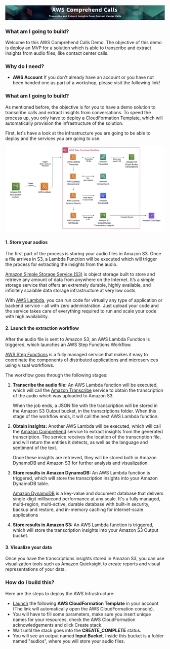 ![Banner](src/Images/banner.png)

### What am I going to build?
Welcome to this AWS Comprehend Calls Demo. The objective of this demo is deploy an MVP for a solution which is able to transcribe and extract insights from audio files, like contact center calls. 


### Why do I need?
  
* **AWS Account** If you don't already have an account or you have not been handed one as part of a workshop, please visit the following link! 

### What am I going to build?

As mentioned before, the objective is for you to have a demo solution to transcribe calls and extract insights from conversations. To speed the process up, you only have to deploy a CloudFormation Template, which will automatically provision the infrastructure of the solution. 

First, let's have a look at the infrastructure you are going to be able to deploy and the services you are going to use.

![Architecture](src/Images/architecture.png)


#### 1. Store your audios 

The first part of the process is storing your audio files in Amazon S3. Once a file arrives in S3, a Lambda Function will be executed which will trigger the process for extracting the insights from the audio. 

[Amazon Simple Storage Service (S3)](https://aws.amazon.com/s3/) is object storage built to store and retrieve any amount of data from anywhere on the Internet. It’s a simple storage service that offers an extremely durable, highly available, and infinitely scalable data storage infrastructure at very low costs.   

With [AWS Lambda](https://aws.amazon.com/lambda/), you can run code for virtually any type of application or backend service - all with zero administration. Just upload your code and the service takes care of everything required to run and scale your code with high availability. 


#### 2. Launch the extraction workflow

After the audio file is sent to Amazon S3, an AWS Lambda Function is triggered, which launches an AWS Step Functions Workflow. 

[AWS Step Functions](https://aws.amazon.com/step-functions/) is a fully managed service that makes it easy to coordinate the components of distributed applications and microservices using visual workflows.

The workflow goes through the following stages:

1. **Transcribe the audio file:** An AWS Lambda function will be executed, which will call the [Amazon Transcribe](https://aws.amazon.com/transcribe/) service to obtain the transcription of the audio which was uploaded to Amazon S3. 
    
    When the job ends, a JSON file with the transcription will be stored in the Amazon S3 Output bucket, in the transcriptions folder. When this stage of the workflow ends, it will call the next AWS Lambda function.

2. **Obtain insights:** Another AWS Lambda will be executed, which will call the [Amazon Comprehend](https://aws.amazon.com/comprehend/) service to extract insights from the generated transcription. The service receives the location of the transcription file, and will return the entities it detects, as well as the language and sentiment of the text.

    Once these insights are retrieved, they will be stored both in Amazon DynamoDB and Amazon S3 for further analysis and visualization. 

3. **Store results in Amazon DynamoDB:** An AWS Lambda function is triggered, which will store the transcription insights into your Amazon DynamoDB table.

    [Amazon DynamoDB](https://aws.amazon.com/dynamodb/) is a key-value and document database that delivers single-digit millisecond performance at any scale. It's a fully managed, multi-region, multi-active, durable database with built-in security, backup and restore, and in-memory caching for internet-scale applications

4. **Store results in Amazon S3:** An AWS Lambda function is triggered, which will store the transcription insights into your Amazon S3 Output bucket.


#### 3. Visualize your data

Once you have the transcriptions insights stored in Amazon S3, you can use visualization tools such as Amazon Quicksight to create reports and visual representations of your data.

### How do I build this?

Here are the steps to deploy the AWS Infrastructure:
  * [Launch](https://eu-west-1.console.aws.amazon.com/cloudformation/home?region=eu-west-1#/stacks/create/review?templateURL=https://comprehendcallsrepo.s3-eu-west-1.amazonaws.com/template.yaml&stackName=Comprehend-Calls) the following **AWS CloudFormation Template** in your account (The link will automatically open the AWS CloudFormation console).
  * You will have to fill some parameters, make sure you insert unique names for your resources, check the AWS CloudFormation acknowledgements and click Create stack.
  * Wait until the stack goes into the **CREATE_COMPLETE** status.
  * You will see an output named **Input Bucket**. Inside this bucket is a folder named "audios", where you will store your audio files.
  

